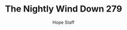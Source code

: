 ---
image: /assets/img/nwd/279_nwd_romans_8_28_a_tpt.png
title: The Nightly Wind Down 279
categories:
  - The Nightly Wind Down
author: Hope Staff
notes: The Nightly Wind Down 279
embed: >-
  EMBED_GOES_HERE
transcript: >-
  SOME LINES OF TEXT START HERE
---